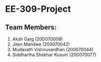 # EE-309-Project
## Team Members:
1. Aksh Garg (20D070008) <br />
2. Jiten Mandwe (200070042) <br />
3. Mudavath Vishnuvardhan (200070044) <br />
4. Siddhartha Shekhar Kusum (20D070077)
